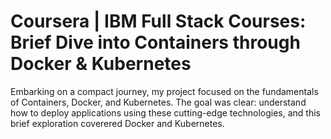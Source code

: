 # Coursera | IBM Full Stack Courses: Brief Dive into Containers through Docker & Kubernetes

Embarking on a compact journey, my project focused on the fundamentals of Containers, Docker, and Kubernetes. The goal was clear: understand how to deploy applications using these cutting-edge technologies, and this brief exploration coverered Docker and Kubernetes.
